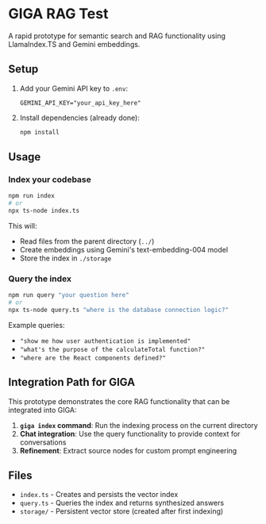 # GIGA RAG Test

A rapid prototype for semantic search and RAG functionality using LlamaIndex.TS and Gemini embeddings.

## Setup

1. Add your Gemini API key to `.env`:
   ```
   GEMINI_API_KEY="your_api_key_here"
   ```

2. Install dependencies (already done):
   ```bash
   npm install
   ```

## Usage

### Index your codebase
```bash
npm run index
# or
npx ts-node index.ts
```

This will:
- Read files from the parent directory (`../`)
- Create embeddings using Gemini's text-embedding-004 model
- Store the index in `./storage`

### Query the index
```bash
npm run query "your question here"
# or
npx ts-node query.ts "where is the database connection logic?"
```

Example queries:
- `"show me how user authentication is implemented"`
- `"what's the purpose of the calculateTotal function?"`
- `"where are the React components defined?"`

## Integration Path for GIGA

This prototype demonstrates the core RAG functionality that can be integrated into GIGA:

1. **`giga index` command**: Run the indexing process on the current directory
2. **Chat integration**: Use the query functionality to provide context for conversations
3. **Refinement**: Extract source nodes for custom prompt engineering

## Files

- `index.ts` - Creates and persists the vector index
- `query.ts` - Queries the index and returns synthesized answers
- `storage/` - Persistent vector store (created after first indexing)